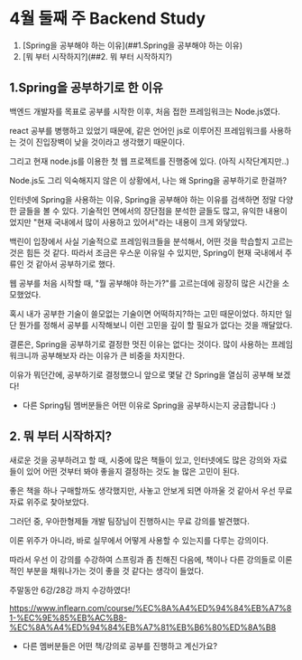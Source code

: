 # 4월 둘째 주 Backend Study

1. [Spring을 공부해야 하는 이유](##1.Spring을 공부해야 하는 이유)
2. [뭐 부터 시작하지?](##2. 뭐 부터 시작하지?)

## 1.Spring을 공부하기로 한 이유

백엔드 개발자를 목표로 공부를 시작한 이후, 처음 접한 프레임워크는 Node.js였다.

react 공부를 병행하고 있었기 때문에, 같은 언어인 js로 이루어진 프레임워크를 사용하는 것이 진입장벽이 낮을 것이라고 생각했기 때문이다.

그리고 현재 node.js를 이용한 첫 웹 프로젝트를 진행중에 있다. (아직 시작단계지만..)

Node.js도 그리 익숙해지지 않은 이 상황에서, 나는 왜 Spring을 공부하기로 한걸까?

인터넷에 Spring을 사용하는 이유, Spring을 공부해야 하는 이유를 검색하면 정말 다양한 글들을 볼 수 있다. 기술적인 면에서의 장단점을 분석한 글들도 많고, 유익한 내용이었지만 "현재 국내에서 많이 사용하고 있어서"라는 내용이 크게 와닿았다.

백린이 입장에서 사실 기술적으로 프레임워크들을 분석해서, 어떤 것을 학습할지 고르는 것은 힘든 것 같다. 따라서 조금은 우스운 이유일 수 있지만, Spring이 현재 국내에서 주류인 것 같아서 공부하기로 했다.

웹 공부를 처음 시작할 때, "뭘 공부해야 하는가?"를 고르는데에 굉장히 많은 시간을 소모했었다.

혹시 내가 공부한 기술이 쓸모없는 기술이면 어떡하지?하는 고민 때문이었다. 하지만 일단 뭔가를 정해서 공부를 시작해보니 이런 고민을 깊이 할 필요가 없다는 것을 깨달았다.

결론은, Spring을 공부하기로 결정한 멋진 이유는 없다는 것이다. 많이 사용하는 프레임워크니까 공부해보자 라는 이유가 큰 비중을 차지한다.

이유가 뭐던간에, 공부하기로 결정했으니 앞으로 몇달 간 Spring을 열심히 공부해 보겠다!

* 다른 Spring팀 멤버분들은 어떤 이유로 Spring을 공부하시는지 궁금합니다 :)

## 2. 뭐 부터 시작하지?

새로운 것을 공부하려고 할 때, 시중에 많은 책들이 있고, 인터넷에도 많은 강의와 자료들이 있어 어떤 것부터 봐야 좋을지 결정하는 것도 늘 많은 고민이 된다.

좋은 책을 하나 구매할까도 생각했지만, 사놓고 안보게 되면 아까울 것 같아서 우선 무료자료 위주로 찾아보았다.

그러던 중, 우아한형제들 개발 팀장님이 진행하시는 무료 강의를 발견했다.

이론 위주가 아니라, 바로 실무에서 어떻게 사용할 수 있는지를 다루는 강의이다.

따라서 우선 이 강의를 수강하여 스프링과 좀 친해진 다음에, 책이나 다른 강의들로 이론적인 부분을 채워나가는 것이 좋을 것 같다는 생각이 들었다.

주말동안 6강/28강 까지 수강하였다!

<https://www.inflearn.com/course/%EC%8A%A4%ED%94%84%EB%A7%81-%EC%9E%85%EB%AC%B8-%EC%8A%A4%ED%94%84%EB%A7%81%EB%B6%80%ED%8A%B8>

* 다른 멤버분들은 어떤 책/강의로 공부를 진행하고 계신가요?
